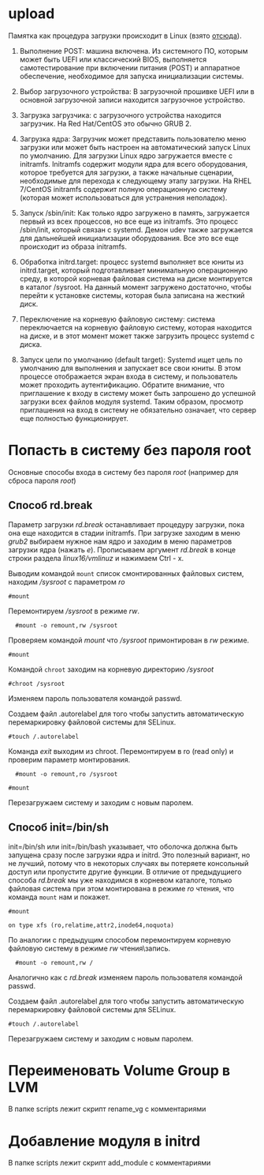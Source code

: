 # upload

Памятка как процедура загрузки происходит в Linux (взято [отсюда](https://max-ko.ru/12-ustranenie-nepoladok-pri-zagruzke-v-linux.html)).

1. Выполнение POST: машина включена. Из системного ПО, которым может быть UEFI или классический BIOS, выполняется самотестирование при включении питания (POST) и аппаратное обеспечение, необходимое для запуска инициализации системы.

2. Выбор загрузочного устройства: В загрузочной прошивке UEFI или в основной загрузочной записи находится загрузочное устройство.

3. Загрузка загрузчика: с загрузочного устройства находится загрузчик. На Red Hat/CentOS это обычно GRUB 2.

4. Загрузка ядра: Загрузчик может представить пользователю меню загрузки или может быть настроен на автоматический запуск Linux по умолчанию. Для загрузки Linux ядро загружается вместе с initramfs. Initramfs содержит модули ядра для всего оборудования, которое требуется для загрузки, а также начальные сценарии, необходимые для перехода к следующему этапу загрузки. На RHEL 7/CentOS  initramfs содержит полную операционную систему (которая может использоваться для устранения неполадок).

5. Запуск /sbin/init: Как только ядро загружено в память, загружается первый из всех процессов, но все еще из initramfs. Это процесс /sbin/init, который связан с systemd. Демон udev также загружается для дальнейшей инициализации оборудования. Все это все еще происходит из образа initramfs.

6. Обработка initrd.target: процесс systemd выполняет все юниты из initrd.target, который подготавливает минимальную операционную среду, в которой корневая файловая система на диске монтируется в каталог /sysroot. На данный момент загружено достаточно, чтобы перейти к установке системы, которая была записана на жесткий диск.

7. Переключение на корневую файловую систему: система переключается на корневую файловую систему, которая находится на диске, и в этот момент может также загрузить процесс systemd с диска.

8. Запуск цели по умолчанию (default target): Systemd ищет цель по умолчанию для выполнения и запускает все свои юниты. В этом процессе отображается экран входа в систему, и пользователь может проходить аутентификацию. Обратите внимание, что приглашение к входу в систему может быть запрошено до успешной загрузки всех файлов модуля systemd. Таким образом, просмотр приглашения на вход в систему не обязательно означает, что сервер еще полностью функционирует.




# Попасть в систему без пароля root
Основные способы входа в систему без пароля *root* (например для сброса пароля *root*)


## Способ rd.break
Параметр загрузки *rd.break* останавливает процедуру загрузки, пока она еще находится в стадии initramfs.
При загрузке заходим в меню *grub2* выбираем нужное нам ядро и заходим в меню параметров загрузки ядра (нажать *e*).
Прописываем аргумент *rd.break* в конце строки раздела *linux16/vmlinuz* и нажимаем Ctrl - x.

Выводим командой ``mount`` список смонтированных файловых систем, находим */sysroot* с параметром *ro*

``
#mount
``

Перемонтируем */sysroot* в режиме *rw*.

``  
#mount -o remount,rw /sysroot 
``

Проверяем командой *mount* что */sysroot* примонтирован в *rw* режиме.

``
#mount
``

Командой ``chroot`` заходим на корневую директорию */sysroot*

``
#chroot /sysroot
``

Изменяем пароль пользователя командой 
passwd.

Создаем файл .autorelabel для того чтобы запустить автоматическую перемаркировку файловой системы для SELinux. 

``
#touch /.autorelabel
``

Команда *exit* выходим из chroot. 
Перемонтируем  в ro (read only) и проверим параметр монтирования.

``  
#mount -o remount,ro /sysroot
``

``
#mount
``

Перезагружаем систему и заходим с новым паролем.


## Способ init=/bin/sh
init=/bin/sh или init=/bin/bash указывает, что оболочка должна быть запущена сразу после загрузки ядра и initrd. Это полезный вариант, но не лучший, потому что в некоторых случаях вы потеряете консольный доступ или пропустите другие функции. В отличие от предыдущиего способа *rd.break* мы уже находимся в корневом каталоге, только файловая система при этом монтирована в режиме *ro* чтения, что команда ``mount`` нам и покажет.

``
#mount
``

``
on type xfs (ro,relatime,attr2,inode64,noquota)
``

По аналогии с предыдущим способом перемонтируем корневую файловую систему в режиме *rw* чтения\запись.

``  
#mount -o remount,rw /
``

Аналогично как с *rd.break* изменяем пароль пользователя командой 
passwd.

Создаем файл .autorelabel для того чтобы запустить автоматическую перемаркировку файловой системы для SELinux.

``
#touch /.autorelabel
``

Перезагружаем систему и заходим с новым паролем.


# Переименовать Volume Group в LVM
В папке scripts лежит скрипт rename_vg с комментариями

# Добавление модуля в initrd
В папке scripts лежит скрипт add_module с комментариями

